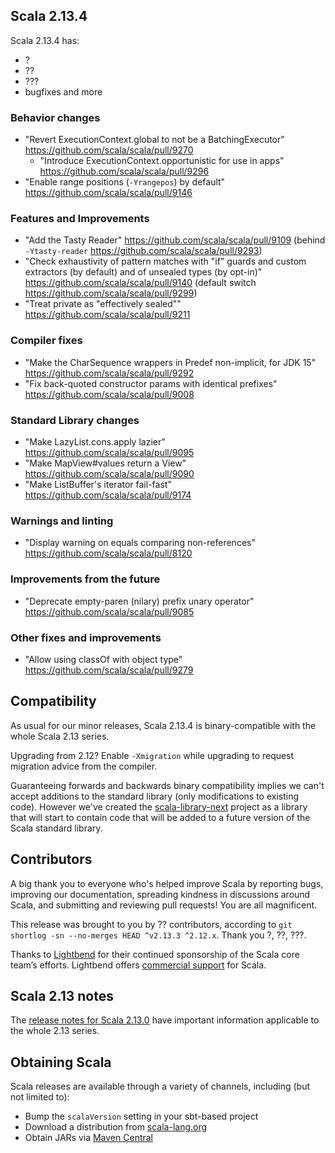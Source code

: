 ## Scala 2.13.4

Scala 2.13.4 has:

* ?
* ??
* ???
* bugfixes and more

### Behavior changes
* "Revert ExecutionContext.global to not be a BatchingExecutor" https://github.com/scala/scala/pull/9270
  * "Introduce ExecutionContext.opportunistic for use in apps" https://github.com/scala/scala/pull/9296
* "Enable range positions (`-Yrangepos`) by default" https://github.com/scala/scala/pull/9146
### Features and Improvements
* "Add the Tasty Reader" https://github.com/scala/scala/pull/9109 (behind `-Ytasty-reader` <https://github.com/scala/scala/pull/9293>)
* "Check exhaustivity of pattern matches with "if" guards and custom extractors (by default) and of unsealed types (by opt-in)" https://github.com/scala/scala/pull/9140 (default switch <https://github.com/scala/scala/pull/9299>)
* "Treat private as "effectively sealed"" https://github.com/scala/scala/pull/9211
### Compiler fixes
* "Make the CharSequence wrappers in Predef non-implicit, for JDK 15" https://github.com/scala/scala/pull/9292
* "Fix back-quoted constructor params with identical prefixes" https://github.com/scala/scala/pull/9008
### Standard Library changes
* "Make LazyList.cons.apply lazier" https://github.com/scala/scala/pull/9095
* "Make MapView#values return a View" https://github.com/scala/scala/pull/9090
* "Make ListBuffer's iterator fail-fast" https://github.com/scala/scala/pull/9174
### Warnings and linting
* "Display warning on equals comparing non-references" https://github.com/scala/scala/pull/8120
### Improvements from the future
* "Deprecate empty-paren (nilary) prefix unary operator" https://github.com/scala/scala/pull/9085
### Other fixes and improvements
* "Allow using classOf with object type" https://github.com/scala/scala/pull/9279

## Compatibility

As usual for our minor releases, Scala 2.13.4 is binary-compatible with the whole Scala 2.13 series.

Upgrading from 2.12? Enable `-Xmigration` while upgrading to request migration advice from the compiler.

Guaranteeing forwards and backwards binary compatibility implies we can't accept additions to the standard library (only modifications to existing code).  However we've created the [scala-library-next](https://github.com/scala/scala-library-next) project as a library that will start to contain code that will be added to a future version of the Scala standard library.

## Contributors

A big thank you to everyone who's helped improve Scala by reporting bugs, improving our documentation, spreading kindness in discussions around Scala, and submitting and reviewing pull requests! You are all magnificent.

This release was brought to you by ?? contributors, according to `git shortlog -sn --no-merges HEAD ^v2.13.3 ^2.12.x`. Thank you ?, ??, ???.

Thanks to [Lightbend](https://www.lightbend.com/scala) for their continued sponsorship of the Scala core team’s efforts. Lightbend offers [commercial support](https://www.lightbend.com/lightbend-platform-subscription) for Scala.

## Scala 2.13 notes

The [release notes for Scala 2.13.0](https://github.com/scala/scala/releases/v2.13.0) have important information applicable to the whole 2.13 series.

## Obtaining Scala

Scala releases are available through a variety of channels, including (but not limited to):

* Bump the `scalaVersion` setting in your sbt-based project
* Download a distribution from [scala-lang.org](http://scala-lang.org/download/2.13.4.html)
* Obtain JARs via [Maven Central](http://search.maven.org/#search%7Cga%7C1%7Cg%3A%22org.scala-lang%22%20AND%20v%3A%222.13.4%22)

